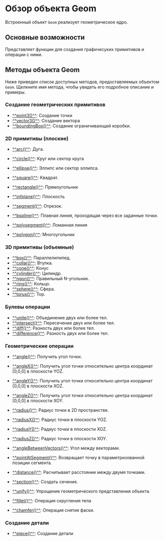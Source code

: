 # Обзор объекта Geom
Встроенный объект `Geom` реализует геометрическое ядро.

## Основные возможности
Представляет функции для создания графичесуких примитивов и операции с ними.

## Методы объекта Geom
Ниже приведен список доступных методов, предоставляемых объектом `Geom`. Щелкните имя метода, чтобы увидеть его подробное описание и примеры.

### Создание геометрических примитивов
- [^^point3()^^](methods/point3.md): Создание точки
- [^^vector3()^^](methods/vector3.md): Создание вектора
- [^^boundingBox()^^](methods/boundingBox.md): Создание ограничивающей коробки.

### 2D примитивы (плоские)
- [^^arc()^^](methods/arc.md): Дуга.
- [^^circle()^^](methods/circle.md): Круг или сектор круга
- [^^ellipse()^^](methods/ellipse.md): Эллипс или сектор эллипса.
- [^^square()^^](methods/square.md): Квадрат.
- [^^rectangle()^^](methods/rectangle.md): Прямоугольник
- [^^infplane()^^](methods/infplane.md): Плоскость

- [^^segment()^^](methods/segment.md): Отрезок.
- [^^bspline()^^](methods/bspline.md): Плавная линия, проходящая через все заданные точки.
- [^^polysegment()^^](methods/polysegment.md): Ломанная линия
- [^^polygon()^^](methods/polygon.md): Многоугольник

### 3D примитивы (объемные)
- [^^box()^^](methods/box.md): Параллелипипед.
- [^^collar()^^](methods/collar.md): Втулка.
- [^^cone()^^](methods/cone.md): Конус
- [^^cylinder()^^](methods/cylinder.md): Цилиндр.
- [^^ngon()^^](methods/ngon.md): Правильный N-угольник.
- [^^ring()^^](methods/ring.md): Кольцо.
- [^^sphere()^^](methods/sphere.md): Сфера.
- [^^torus()^^](methods/torus.md): Тор.

### Булевы операции
- [^^unite()^^](methods/unite.md): Объединение двух или более тел.
- [^^intersect()^^](methods/intersect.md): Пересечение двух или более тел.
- [^^diff()^^](methods/diff.md): Разность двух или более тел.
- [^^difference()^^](methods/difference.md): Разность двух или более тел.

### Геометрические операции
- [^^angle()^^](methods/angle.md): Получить угол точки.
- [^^angleX()^^](methods/angleX.md): Получить угол точки относительно центра координат [0,0,0] в плоскости YOZ.
- [^^angleY()^^](methods/angleY.md): Получить угол точки относительно центра координат [0,0,0] в плоскости XOZ.
- [^^angleZ()^^](methods/angleZ.md): Получить угол точки относительно центра координат [0,0,0] в плоскости XOY.

- [^^radius()^^](methods/radius.md): Радиус точки в 2D пространстве.
- [^^radiusX()^^](methods/radiusX.md): Радиус точки в плоскости YOZ.
- [^^radiusY()^^](methods/radiusY.md): Радиус точки в плоскости XOZ.
- [^^radiusZ()^^](methods/radiusZ.md): Радиус точки в плоскости XOY.

- [^^angleBetweenVectors()^^](methods/angleBetweenVectors.md): Угол между векторами.
- [^^pointAtSegment()^^](methods/pointAtSegment.md): Возвращает точку в параметризованной позиции сегмента.
- [^^distance()^^](methods/distance.md): Расчитывает расстояние между двумя точками. 

- [^^section()^^](methods/section.md): Создать сечение. 
- [^^unify()^^](methods/unify.md): Упрощение геометрического представления объекта.
- [^^fillet()^^](methods/fillet.md): Операция скругления тела
- [^^chamfer()^^](methods/chamfer.md): Операция снятия фаски.

### Создание детали
- [^^piece()^^](methods/piece.md): Создание детали


